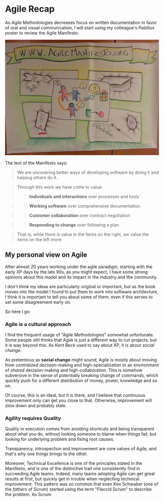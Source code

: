 # Agile Recap

As Agile Methodologies decreases focus on written documentation in favor of oral and visual communication, I will start using my colleague's Pablitux poster to review the Agile Manifesto:

![Agile Manifesto](../images/agile_manifesto.jpg "Agile Manifesto (by @pablitux)")

The text of the Manifesto says:

> We are uncovering better ways of developing software by doing it and helping others do it.

> Through this work we have come to value:

>>    **Individuals and interactions** over processes and tools

>>    **Working software** over comprehensive documentation

>>    **Customer collaboration** over contract negotiation

>>    **Responding to change** over following a plan

> That is, while there is value in the items on the right, we value the items on the left more.

## My personal view on Agile

After almost 20 years working under the agile paradigm, starting with the early XP days by the late 90s, as you might expect, I have some strong opinions about this model and its impact in the industry and the community.

I don't think  my ideas are particularly original or important, but as the book moves into the model I found to put them to work into software architecture, I think it is important to tell you about some of them, even if this serves to set some disagreement early on.

So here I go:

### Agile is a cultural approach

I find the frequent usage of "Agile Methodologies" somewhat unfortunate. Some people still thinks that Agile is just a different way to run projects, but it is way beyond this. As Kent Beck used to say about XP, it is about _social change_.

As pretentious as **social change** might sound, Agile is mostly about moving from _centralized_ decision-making and high-specialization to an environment of _shared_ decision-making and high-collaboration. This is somehow subversive in the sense of potentially breaking change of commands, which quickly push for a different distribution of money, power, knowledge and so on.

Of course, this is an ideal, but it is there, and I believe that continuous improvement only can get you close to that. Otherwise, improvement will slow down and probably stale.

### Agility requires Quality

Quality in execution comes from avoiding shortcuts and being transparent about what you do, without looking someone to blame when things fail, but looking for underlying problem and fixing root causes.

Transparency, introspection and improvement are core values of Agile, and that's why one things brings to the other.

Moreover, Technical Excellence is one of the principles stated in the Manifesto, and is one of the distinctive trait one consistently find in succeeding Agile teams. Indeed, many teams adopting Agile can get great results at first, but quickly get in trouble when neglecting technical improvement. This pattern was so common that even Ken Schwaber (one of the _fathers_ of Scrum) started using the term "Flaccid Scrum" to describe the problem. As Scrum 
